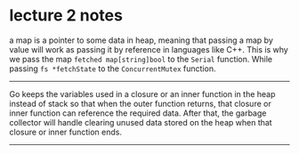 # lecture 2 notes

a map is a pointer to some data in heap, meaning that passing a map by value will work as passing it by reference in languages like C++. This is why we pass the map `fetched map[string]bool` to the `Serial` function. While passing `fs *fetchState` to the `ConcurrentMutex` function.

---
Go keeps the variables used in a closure or an inner function in the heap instead of stack so that when the outer function returns, that closure or inner function can reference the required data. After that, the garbage collector will handle clearing unused data stored on the heap when that closure or inner function ends.

---
  
